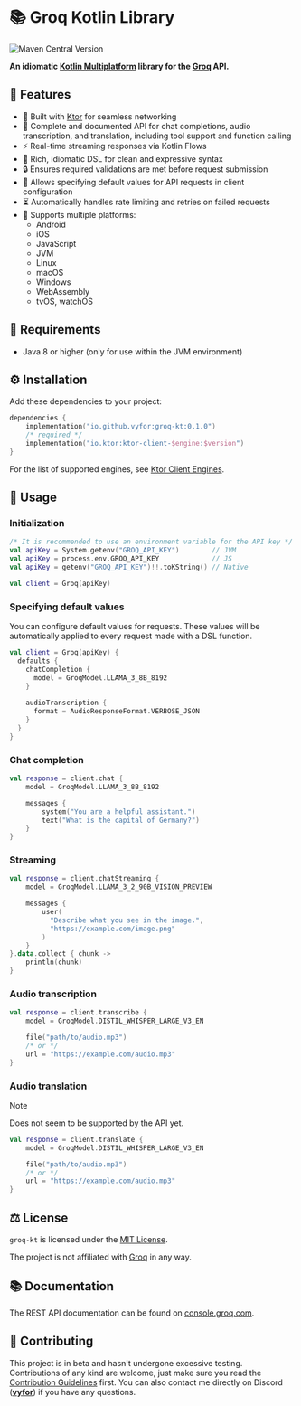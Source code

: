 # 📚 Groq Kotlin Library 

![Maven Central Version](https://img.shields.io/maven-central/v/io.github.vyfor/groq-kt)

**An idiomatic [Kotlin Multiplatform](https://kotlinlang.org/docs/multiplatform.html) library for the [Groq](https://groq.com/) API.**

## 💎 Features
- 🚀 Built with [Ktor](https://ktor.io/) for seamless networking
- 🎨 Complete and documented API for chat completions, audio transcription, and translation, including tool support and function calling
- ⚡ Real-time streaming responses via Kotlin Flows
- 🧩 Rich, idiomatic DSL for clean and expressive syntax
- 🔒 Ensures required validations are met before request submission
- 🔧 Allows specifying default values for API requests in client configuration
- ⏳ Automatically handles rate limiting and retries on failed requests
- 📱 Supports multiple platforms:
  - Android
  - iOS
  - JavaScript
  - JVM
  - Linux
  - macOS
  - Windows
  - WebAssembly
  - tvOS, watchOS

## 🔌 Requirements
- Java 8 or higher (only for use within the JVM environment)

## ⚙️ Installation

Add these dependencies to your project:
```kotlin
dependencies {
    implementation("io.github.vyfor:groq-kt:0.1.0")
    /* required */
    implementation("io.ktor:ktor-client-$engine:$version")
}
```

For the list of supported engines, see [Ktor Client Engines](https://ktor.io/docs/client-engines.html#platforms).

## 🧩 Usage

### Initialization
```kotlin
/* It is recommended to use an environment variable for the API key */
val apiKey = System.getenv("GROQ_API_KEY")        // JVM
val apiKey = process.env.GROQ_API_KEY             // JS
val apiKey = getenv("GROQ_API_KEY")!!.toKString() // Native

val client = Groq(apiKey)
```

### Specifying default values
You can configure default values for requests. These values will be automatically applied to every request made with a DSL function.
```kotlin
val client = Groq(apiKey) {
  defaults {
    chatCompletion {
      model = GroqModel.LLAMA_3_8B_8192
    }
    
    audioTranscription {
      format = AudioResponseFormat.VERBOSE_JSON
    }
  }
}
```

### Chat completion
```kotlin
val response = client.chat {
    model = GroqModel.LLAMA_3_8B_8192

    messages {
        system("You are a helpful assistant.")
        text("What is the capital of Germany?")
    }
}
```

### Streaming
```kotlin
val response = client.chatStreaming {
    model = GroqModel.LLAMA_3_2_90B_VISION_PREVIEW

    messages {
        user(
          "Describe what you see in the image.",
          "https://example.com/image.png"
        )
    }
}.data.collect { chunk ->
    println(chunk)
}
```

### Audio transcription
```kotlin
val response = client.transcribe {
    model = GroqModel.DISTIL_WHISPER_LARGE_V3_EN

    file("path/to/audio.mp3")
    /* or */
    url = "https://example.com/audio.mp3"
}
```

### Audio translation
> [!NOTE]
> Does not seem to be supported by the API yet.
```kotlin
val response = client.translate {
    model = GroqModel.DISTIL_WHISPER_LARGE_V3_EN

    file("path/to/audio.mp3")
    /* or */
    url = "https://example.com/audio.mp3"
}
```

## ⚖️ License
`groq-kt` is licensed under the [MIT License](./LICENSE).

The project is not affiliated with [Groq](https://groq.com/) in any way.

## 📚 Documentation

The REST API documentation can be found on [console.groq.com](https://console.groq.com/docs).

## 🌱 Contributing
This project is in beta and hasn't undergone excessive testing. Contributions of any kind are welcome, just make sure you read the [Contribution Guidelines](./.github/CONTRIBUTING.md) first. You can also contact me directly on Discord (**[vyfor](https://discord.com/users/446729269872427018)**) if you have any questions.
